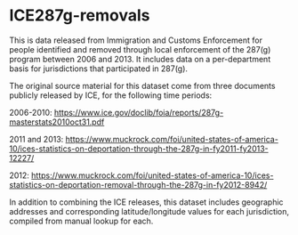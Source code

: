 # ICE287g-removals
This is data released from Immigration and Customs Enforcement for people identified and removed through local enforcement of the 287(g) program between 2006 and 2013. It includes data on a per-department basis for jurisdictions that participated in 287(g).


The original source material for this dataset come from three documents publicly released by ICE, for the following time periods:

2006-2010: https://www.ice.gov/doclib/foia/reports/287g-masterstats2010oct31.pdf

2011 and 2013: https://www.muckrock.com/foi/united-states-of-america-10/ices-statistics-on-deportation-through-the-287g-in-fy2011-fy2013-12227/

2012: https://www.muckrock.com/foi/united-states-of-america-10/ices-statistics-on-deportation-removal-through-the-287g-in-fy2012-8942/


In addition to combining the ICE releases, this dataset includes geographic addresses and corresponding latitude/longitude values for each jurisdiction, compiled from manual lookup for each.
